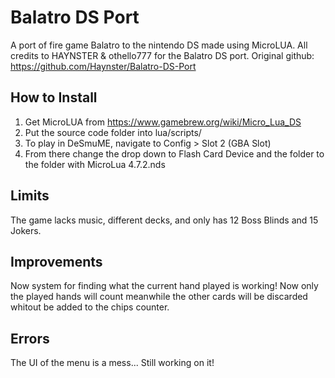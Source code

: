 # Balatro DS Port
A port of fire game Balatro to the nintendo DS made using MicroLUA.
All credits to HAYNSTER & othello777 for the Balatro DS port.
Original github: https://github.com/Haynster/Balatro-DS-Port

## How to Install
1. Get MicroLUA from https://www.gamebrew.org/wiki/Micro_Lua_DS
2. Put the source code folder into lua/scripts/
3. To play in DeSmuME, navigate to Config > Slot 2 (GBA Slot)
4. From there change the drop down to Flash Card Device and the folder to the folder with MicroLua 4.7.2.nds

## Limits
The game lacks music, different decks, and only has 12 Boss Blinds and 15 Jokers. 

##  Improvements

Now system for finding what the current hand played is working! Now only the played hands will count meanwhile the other cards will be discarded whitout be added to the chips counter.

## Errors
The UI of the menu is a mess... Still working on it!

